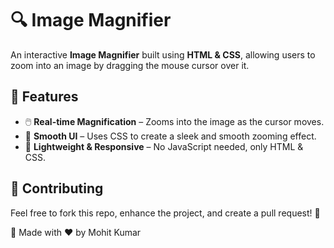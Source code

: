 # 🔍 Image Magnifier

An interactive **Image Magnifier** built using **HTML & CSS**, allowing users to zoom into an image by dragging the mouse cursor over it.

## 🚀 Features

- 🖱️ **Real-time Magnification** – Zooms into the image as the cursor moves.
- 🎨 **Smooth UI** – Uses CSS to create a sleek and smooth zooming effect.
- 🔧 **Lightweight & Responsive** – No JavaScript needed, only HTML & CSS.

## 📢 Contributing

Feel free to fork this repo, enhance the project, and create a pull request! 🚀

🎯 Made with ❤️ by Mohit Kumar
